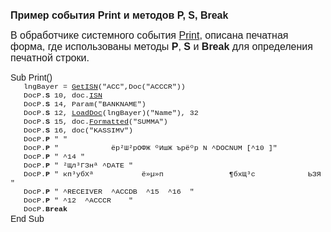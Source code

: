 ﻿<html>
<head>
<title>AsDocPrint</title>
</head>

<body>

<p><font size="3" face="Arial"><strong>Пример события Print и методов 
P, S, Break</strong></font></p>

<p><font size="3" face="Arial">В обработчике системного события <a href="../ScriptProcs/Print.html">
Print</a>, описана печатная форма, где использованы методы <strong>P</strong>,
<strong>S</strong> и <strong>Break</strong> для определения печатной строки.</font></p>

<p><font face="Arial">Sub Print()<br>
</font><font face="Courier"><small>&nbsp;&nbsp; lngBayer = <a href="../Functions/Functions/DocumentsCirculation/Getisn.html">
GetISN</a>(&quot;ACC&quot;,Doc(&quot;ACCCR&quot;))<br>
&nbsp;&nbsp; DocP.<strong>S</strong> 10, doc.<a href="../Functions/ASDOC/ISN.html">ISN</a><br>
&nbsp;&nbsp; DocP.<strong>S</strong> 14, Param(&quot;BANKNAME&quot;)<br>
&nbsp;&nbsp; DocP.<strong>S</strong> 12, <a href="../Functions/Functions/DocumentsCirculation/LoadDoc.html">
LoadDoc</a>(lngBayer)(&quot;Name&quot;), 32 <br>
&nbsp;&nbsp; DocP.<strong>S</strong> 15, doc.<a href="../Functions/ASDOC/Formatted.html">Formatted</a>(&quot;SUMMA&quot;)
<br>
&nbsp;&nbsp; DocP.<strong>S</strong> 16, doc(&quot;KASSIMV&quot;) <br>
&nbsp;&nbsp; DocP.<strong>P</strong> &quot; &quot;<br>
&nbsp;&nbsp; DocP.<strong>P</strong> &quot;&nbsp;&nbsp;&nbsp;&nbsp;&nbsp;&nbsp;&nbsp;&nbsp;&nbsp;&nbsp;&nbsp; 
ёр²Ш²рОФЖ ºИшЖ ърёºр N ^DOCNUM [^10 ]&quot;<br>
&nbsp;&nbsp; DocP.<strong>P</strong> &quot; ^14 &quot;<br>
&nbsp;&nbsp; DocP.<strong>P</strong> &quot; ²Щл³ГЗнª ^DATE &quot;<br>
&nbsp;&nbsp; DocP.<strong>P</strong> &quot; кп³убХª&nbsp;&nbsp;&nbsp;&nbsp;&nbsp;&nbsp;&nbsp;&nbsp;&nbsp;&nbsp; 
ё»µ»п&nbsp;&nbsp;&nbsp;&nbsp;&nbsp;&nbsp;&nbsp;&nbsp;&nbsp;&nbsp;&nbsp;&nbsp;&nbsp;&nbsp; 
¶бхЩ³с&nbsp;&nbsp;&nbsp;&nbsp;&nbsp;&nbsp;&nbsp;&nbsp;&nbsp;&nbsp;&nbsp; ЬЗЯ&nbsp; 
&quot;<br>
&nbsp;&nbsp; DocP.<strong>P</strong> &quot; ^RECEIVER&nbsp; ^ACCDB&nbsp; ^15&nbsp; 
^16&nbsp; &quot;<br>
&nbsp;&nbsp; DocP.<strong>P</strong> &quot; ^12&nbsp; ^ACCCR&nbsp;&nbsp;&nbsp; &quot;</small><br>
<small>&nbsp;&nbsp; DocP.<strong>Break</strong><br>
</small></font><font face="Arial">End Sub</font></p>
</body>
</html>
